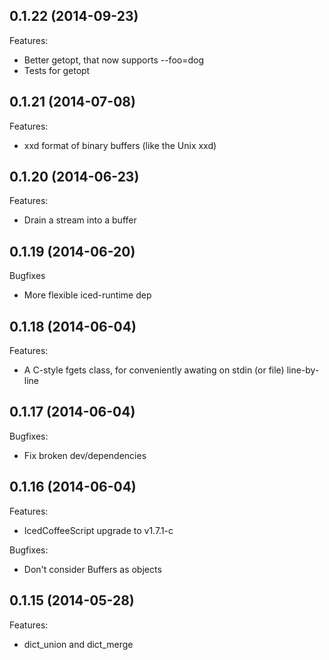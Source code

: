 ## 0.1.22 (2014-09-23)

Features:

  - Better getopt, that now supports --foo=dog
  - Tests for getopt

## 0.1.21 (2014-07-08)

Features:

  - xxd format of binary buffers (like the Unix xxd)

## 0.1.20 (2014-06-23)

Features:

  - Drain a stream into a buffer

## 0.1.19 (2014-06-20)

Bugfixes

  - More flexible iced-runtime dep

## 0.1.18 (2014-06-04)

Features:

  - A C-style fgets class, for conveniently awating on stdin (or file) line-by-line

## 0.1.17 (2014-06-04)

Bugfixes:

  - Fix broken dev/dependencies

## 0.1.16 (2014-06-04)

Features:

  - IcedCoffeeScript upgrade to v1.7.1-c

Bugfixes:

  - Don't consider Buffers as objects

## 0.1.15 (2014-05-28)

Features:

  - dict_union and dict_merge
